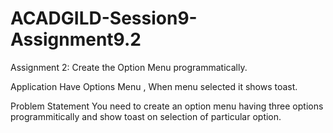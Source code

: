 # ACADGILD-Session9-Assignment9.2
Assignment 2: Create the Option Menu programmatically.

Application Have Options Menu , When menu selected it shows toast.

Problem Statement
You need to create an option menu having three options programmitically and show toast on selection
of particular option.
